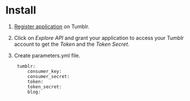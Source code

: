 # Install
1. [Register application](http://www.tumblr.com/oauth/apps) on Tumblr.
1. Click on _Explore API_ and grant your application to access your Tumblr account to get the _Token_ and the _Token Secret_.
1. Create parameters.yml file.

		tumblr:
		    consumer_key: 
		    consumer_secret: 
		    token: 
		    token_secret: 
		    blog: 
